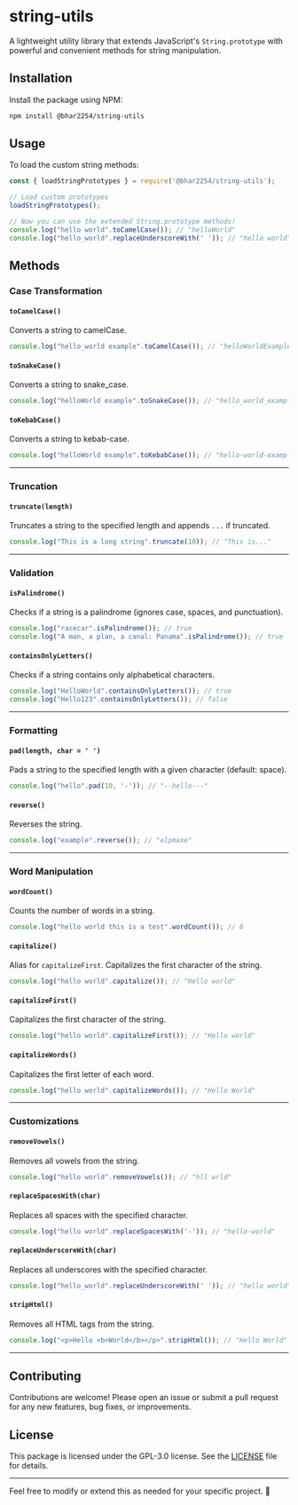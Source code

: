   # string-utils

A lightweight utility library that extends JavaScript's `String.prototype` with powerful and convenient methods for string manipulation.

## Installation

Install the package using NPM:

```bash
npm install @bhar2254/string-utils
```

## Usage

To load the custom string methods:

```javascript
const { loadStringPrototypes } = require('@bhar2254/string-utils');

// Load custom prototypes
loadStringPrototypes();

// Now you can use the extended String.prototype methods!
console.log("hello world".toCamelCase()); // "helloWorld"
console.log("hello_world".replaceUnderscoreWith(' ')); // "hello world"
```

## Methods

### **Case Transformation**
#### `toCamelCase()`
Converts a string to camelCase.
```javascript
console.log("hello_world example".toCamelCase()); // "helloWorldExample"
```

#### `toSnakeCase()`
Converts a string to snake_case.
```javascript
console.log("helloWorld example".toSnakeCase()); // "hello_world_example"
```

#### `toKebabCase()`
Converts a string to kebab-case.
```javascript
console.log("helloWorld example".toKebabCase()); // "hello-world-example"
```

---

### **Truncation**
#### `truncate(length)`
Truncates a string to the specified length and appends `...` if truncated.
```javascript
console.log("This is a long string".truncate(10)); // "This is..."
```

---

### **Validation**
#### `isPalindrome()`
Checks if a string is a palindrome (ignores case, spaces, and punctuation).
```javascript
console.log("racecar".isPalindrome()); // true
console.log("A man, a plan, a canal: Panama".isPalindrome()); // true
```

#### `containsOnlyLetters()`
Checks if a string contains only alphabetical characters.
```javascript
console.log("HelloWorld".containsOnlyLetters()); // true
console.log("Hello123".containsOnlyLetters()); // false
```

---

### **Formatting**
#### `pad(length, char = ' ')`
Pads a string to the specified length with a given character (default: space).
```javascript
console.log("hello".pad(10, '-')); // "--hello---"
```

#### `reverse()`
Reverses the string.
```javascript
console.log("example".reverse()); // "elpmaxe"
```

---

### **Word Manipulation**
#### `wordCount()`
Counts the number of words in a string.
```javascript
console.log("hello world this is a test".wordCount()); // 6
```

#### `capitalize()`
Alias for `capitalizeFirst`. Capitalizes the first character of the string.
```javascript
console.log("hello world".capitalize()); // "Hello world"
```

#### `capitalizeFirst()`
Capitalizes the first character of the string.
```javascript
console.log("hello world".capitalizeFirst()); // "Hello world"
```

#### `capitalizeWords()`
Capitalizes the first letter of each word.
```javascript
console.log("hello world".capitalizeWords()); // "Hello World"
```

---

### **Customizations**
#### `removeVowels()`
Removes all vowels from the string.
```javascript
console.log("hello world".removeVowels()); // "hll wrld"
```

#### `replaceSpacesWith(char)`
Replaces all spaces with the specified character.
```javascript
console.log("hello world".replaceSpacesWith('-')); // "hello-world"
```

#### `replaceUnderscoreWith(char)`
Replaces all underscores with the specified character.
```javascript
console.log("hello_world".replaceUnderscoreWith(' ')); // "hello world"
```

#### `stripHtml()`
Removes all HTML tags from the string.
```javascript
console.log("<p>Hello <b>World</b></p>".stripHtml()); // "Hello World"
```

---

## Contributing

Contributions are welcome! Please open an issue or submit a pull request for any new features, bug fixes, or improvements.

## License

This package is licensed under the GPL-3.0 license. See the [LICENSE](LICENSE) file for details.

---

Feel free to modify or extend this as needed for your specific project. 🚀
